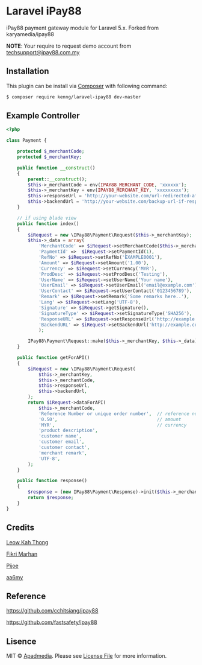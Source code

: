 # Laravel iPay88

iPay88 payment gateway module for Laravel 5.x. Forked from karyamedia/ipay88

**NOTE**: Your require to request demo account from techsupport@ipay88.com.my

## Installation

This plugin can be install via [Composer](https://getcomposer.org/) with following command:

```bash
$ composer require kenng/laravel-ipay88 dev-master
```

## Example Controller

```php
<?php

class Payment {

	protected $_merchantCode;
	protected $_merchantKey;

	public function __construct()
	{
		parent::__construct();
		$this->_merchantCode = env(IPAY88_MERCHANT_CODE, 'xxxxxx');
		$this->_merchantKey = env(IPAY88_MERCHANT_KEY, 'xxxxxxxxx');
		$this->responseUrl = 'http://your-website.com/url-redirected-after-payment';
		$this->backendUrl = 'http://your-website.com/backup-url-if-responseurl-fails';
	}

	// if using blade view
	public function index()
	{
		$iRequest = new \IPay88\Payment\Request($this->_merchantKey);
		$this->_data = array(
			'MerchantCode' => $iRequest->setMerchantCode($this->_merchantCode),
			'PaymentId' =>  $iRequest->setPaymentId(1),
			'RefNo' => $iRequest->setRefNo('EXAMPLE0001'),
			'Amount' => $iRequest->setAmount('1.00'),
			'Currency' => $iRequest->setCurrency('MYR'),
			'ProdDesc' => $iRequest->setProdDesc('Testing'),
			'UserName' => $iRequest->setUserName('Your name'),
			'UserEmail' => $iRequest->setUserEmail('email@example.com'),
			'UserContact' => $iRequest->setUserContact('0123456789'),
			'Remark' => $iRequest->setRemark('Some remarks here..'),
			'Lang' => $iRequest->setLang('UTF-8'),
			'Signature' => $iRequest->getSignature(),
			'SignatureType' => $iRequest->setSignatureType('SHA256'),
			'ResponseURL' => $iRequest->setResponseUrl('http://example.com/response'),
			'BackendURL' => $iRequest->setBackendUrl('http://example.com/backend')
			);

		IPay88\Payment\Request::make($this->_merchantKey, $this->_data);
	}

	public function getForAPI()
	{
		$iRequest = new \IPay88\Payment\Request(
			$this->_merchantKey,
			$this->_merchantCode,
			$this->responseUrl,
			$this->backendUrl,
		);
		return $iRequest->dataForAPI(
			$this->_merchantCode,
			'Reference Number or unique order number',	// reference number
			'0.50',										// amount
			'MYR', 										// currency
			'product description',
			'customer name',
			'customer email',
			'customer contact',
			'merchant remark',
			'UTF-8',
		);
	}

	public function response()
	{
		$response = (new IPay88\Payment\Response)->init($this->_merchantCode);
		return $response;
	}
}
```

## Credits

[Leow Kah Thong](https://github.com/ktleow)

[Fikri Marhan](https://github.com/fikri-marhan)

[Pijoe](https://github.com/pijoe86)

[aa6my](https://github.com/aa6my)

## Reference
https://github.com/cchitsiang/ipay88

https://github.com/fastsafety/ipay88

## Lisence

MIT &copy; [Apadmedia](https://github.com/fadlisaad). Please see [License File](LICENSE.md) for more information.
